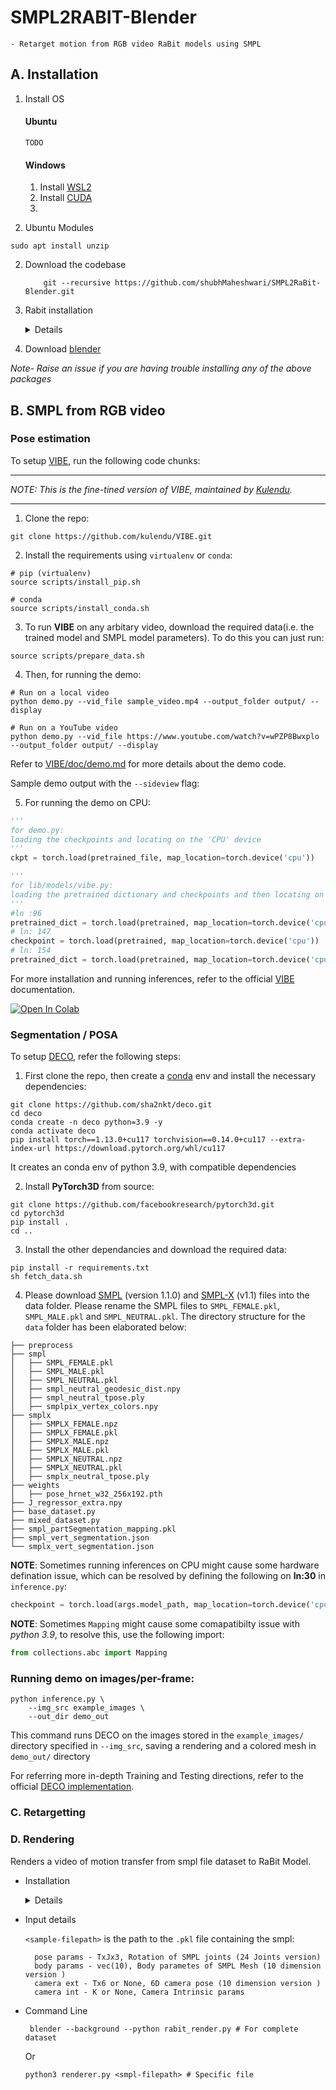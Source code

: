 # SMPL2RABIT-Blender 
    - Retarget motion from RGB video RaBit models using SMPL   

## A. Installation

1. Install OS 
    
    #### Ubuntu 
    ```
    TODO
    ```
    
    #### Windows
    1. Install [WSL2](https://www.omgubuntu.co.uk/how-to-install-wsl2-on-windows-10)
    2. Install [CUDA](https://docs.nvidia.com/cuda/wsl-user-guide/index.html)  
    3.  

2. Ubuntu Modules
```
sudo apt install unzip
```     

2. Download the codebase
    ```
        git --recursive https://github.com/shubhMaheshwari/SMPL2RaBit-Blender.git
    ```

4. Rabit installation
    <details>
    <summary>  Details </summary>
    1. Clone RaBit Library

    ```
        git clone https://github.com/kulendu/RaBit.git 
        cd RaBit 
    ```
    2. Download model data from [link](https://drive.google.com/file/d/1yvweTYPKtmuMt5Eu7CHZ4-Do4CRYLFtp/view?usp=sharing) to `<HOME_PATH>/RaBit`

    3. Unzip 
    ```
    unzip rabit_data.zip
    ```
    </details>

5. Download [blender](https://www.blender.org/download/)


*Note- Raise an issue if you are having trouble installing any of the above packages*

## B. SMPL from RGB video  

### Pose estimation 
To setup [VIBE](https://github.com/mkocabas/VIBE), run the following code chunks:
<hr>

*NOTE: This is the fine-tined version of VIBE, maintained by [Kulendu](https://github.com/kulendu).*

<hr>

1. Clone the repo:
```shell
git clone https://github.com/kulendu/VIBE.git
```

2. Install the requirements using `virtualenv` or  `conda`:
```shell
# pip (virtualenv)
source scripts/install_pip.sh

# conda
source scripts/install_conda.sh
```

3. To run **VIBE** on any arbitary video, download the required data(i.e. the trained model and SMPL model parameters). To do this you can just run:
```shell
source scripts/prepare_data.sh
```

4. Then, for running the demo:
```shell
# Run on a local video
python demo.py --vid_file sample_video.mp4 --output_folder output/ --display

# Run on a YouTube video
python demo.py --vid_file https://www.youtube.com/watch?v=wPZP8Bwxplo --output_folder output/ --display
```

Refer to [VIBE/doc/demo.md](https://github.com/mkocabas/VIBE/blob/master/doc/demo.md) for more details about the demo code.

Sample demo output with the `--sideview` flag:

5. For running the demo on CPU:
```python
''' 
for demo.py:
loading the checkpoints and locating on the 'CPU' device
'''
ckpt = torch.load(pretrained_file, map_location=torch.device('cpu'))

''' 
for lib/models/vibe.py: 
loading the pretrained dictionary and checkpoints and then locating on the 'CPU' device
'''
#ln :96
pretrained_dict = torch.load(pretrained, map_location=torch.device('cpu'))['model']
# ln: 147
checkpoint = torch.load(pretrained, map_location=torch.device('cpu'))
# ln: 154
pretrained_dict = torch.load(pretrained, map_location=torch.device('cpu'))['model']
```
For more installation and running inferences, refer to the official [VIBE](https://github.com/mkocabas/VIBE) documentation.

[![Open In Colab](https://colab.research.google.com/assets/colab-badge.svg)](https://colab.research.google.com/drive/1fZCIhiL4CwDNiMUCvePzBFbMVsA3LOZd?usp=sharing)

### Segmentation / POSA 
To setup [DECO](https://github.com/sha2nkt/deco), refer the following steps:

1. First clone the repo, then create a [conda](https://docs.conda.io/) env and install the necessary dependencies:
```shell
git clone https://github.com/sha2nkt/deco.git
cd deco
conda create -n deco python=3.9 -y
conda activate deco
pip install torch==1.13.0+cu117 torchvision==0.14.0+cu117 --extra-index-url https://download.pytorch.org/whl/cu117
```
It creates an conda env of python 3.9, with compatible dependencies

2. Install **PyTorch3D** from source:
```shell
git clone https://github.com/facebookresearch/pytorch3d.git
cd pytorch3d
pip install .
cd ..
```

3. Install the other dependancies and download the required data:
```shell
pip install -r requirements.txt
sh fetch_data.sh
```

4. Please download [SMPL](https://smpl.is.tue.mpg.de/) (version 1.1.0) and [SMPL-X](https://smpl-x.is.tue.mpg.de/) (v1.1) files into the data folder. Please rename the SMPL files to ```SMPL_FEMALE.pkl```, ```SMPL_MALE.pkl``` and ```SMPL_NEUTRAL.pkl```. The directory structure for the ```data``` folder has been elaborated below:

```
├── preprocess
├── smpl
│   ├── SMPL_FEMALE.pkl
│   ├── SMPL_MALE.pkl
│   ├── SMPL_NEUTRAL.pkl
│   ├── smpl_neutral_geodesic_dist.npy
│   ├── smpl_neutral_tpose.ply
│   ├── smplpix_vertex_colors.npy
├── smplx
│   ├── SMPLX_FEMALE.npz
│   ├── SMPLX_FEMALE.pkl
│   ├── SMPLX_MALE.npz
│   ├── SMPLX_MALE.pkl
│   ├── SMPLX_NEUTRAL.npz
│   ├── SMPLX_NEUTRAL.pkl
│   ├── smplx_neutral_tpose.ply
├── weights
│   ├── pose_hrnet_w32_256x192.pth
├── J_regressor_extra.npy
├── base_dataset.py
├── mixed_dataset.py
├── smpl_partSegmentation_mapping.pkl
├── smpl_vert_segmentation.json
└── smplx_vert_segmentation.json
```

**NOTE**: Sometimes running inferences on CPU might cause some hardware defination issue, which can be resolved by defining the following on **ln:30** in `inference.py`:
```python
checkpoint = torch.load(args.model_path, map_location=torch.device('cpu'))
```


**NOTE**: Sometimes `Mapping` might cause some comapatibilty issue with *python 3.9*, to resolve this, use the following import:
```python
from collections.abc import Mapping
```

### Running demo on images/per-frame:
```shell
python inference.py \
    --img_src example_images \
    --out_dir demo_out
```
This command runs DECO on the images stored in the `example_images/` directory specified in `--img_src`, saving a rendering and a colored mesh in `demo_out/` directory

For referring more in-depth Training and Testing directions, refer to the official [DECO implementation](https://github.com/kulendu/deco/blob/main/README.md).

### C. Retargetting


###  D. Rendering 
Renders a video of motion transfer from smpl file dataset to RaBit Model.  


- Installation 
    <details>
    <summary>  Details </summary>
    * Command Line
    
    * Open terminal using `Cntr-shift-T` or `Cmd-shift-T` then paste

    ```
        <blender-python-path> pip install meshio
    ```
            
    * Example in Linux
            
        ```
        /home/shubh/blender-4.0.1-linux-x64/4.0/python/bin/python3.10 pip install meshio
        ```

- Input details

    `<sample-filepath>` is the path to the `.pkl` file containing the smpl:
        
        pose params - TxJx3, Rotation of SMPL joints (24 Joints version)
        body params - vec(10), Body parametes of SMPL Mesh (10 dimension version )
        camera ext - Tx6 or None, 6D camera pose (10 dimension version )
        camera int - K or None, Camera Intrinsic params



- Command Line

    ```
     blender --background --python rabit_render.py # For complete dataset
    ```
    Or 
    ```
    python3 renderer.py <smpl-filepath> # Specific file
    ```


